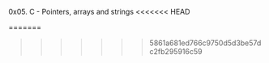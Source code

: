 0x05. C - Pointers, arrays and strings
<<<<<<< HEAD


=======
>>>>>>> 5861a681ed766c9750d5d3be57dc2fb295916c59
